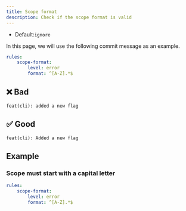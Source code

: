 ```yaml
---
title: Scope format
description: Check if the scope format is valid
---
```


* Default:`ignore`

In this page, we will use the following commit message as an example.

```yaml
rules:
    scope-format:
        level: error
        format: ^[A-Z].*$
```

## ❌ Bad

```console
feat(cli): added a new flag
```

## ✅ Good

```console
feat(cli): Added a new flag
```

## Example

### Scope must start with a capital letter

```yaml
rules:
    scope-format:
        level: error
        format: ^[A-Z].*$
```
